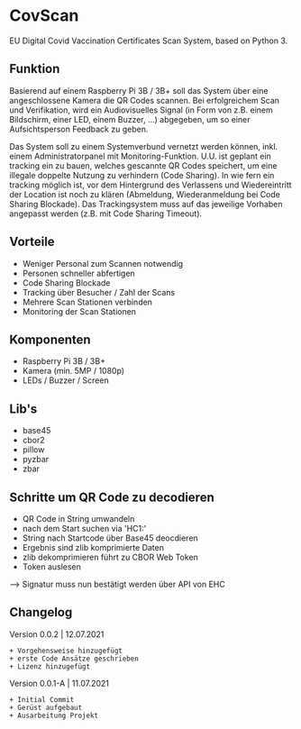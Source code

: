 # CovScan
 EU Digital Covid Vaccination Certificates Scan System, based on Python 3.
 
 
 ## Funktion
 Basierend auf einem Raspberry Pi 3B / 3B+ soll das System über eine angeschlossene Kamera die QR Codes scannen.
 Bei erfolgreichem Scan und Verifikation, wird ein Audiovisuelles Signal (in Form von z.B. einem Bildschirm, einer LED, einem Buzzer, ...) abgegeben, um so einer Aufsichtsperson Feedback zu geben.
 
 Das System soll zu einem Systemverbund vernetzt werden können, inkl. einem Administratorpanel mit Monitoring-Funktion.
 U.U. ist geplant ein tracking ein zu bauen, welches gescannte QR Codes speichert, um eine illegale doppelte Nutzung zu verhindern (Code Sharing).
 In wie fern ein tracking möglich ist, vor dem Hintergrund des Verlassens und Wiedereintritt der Location ist noch zu klären (Abmeldung, Wiederanmeldung bei Code Sharing Blockade). Das Trackingsystem muss auf das jeweilige Vorhaben angepasst werden (z.B. mit Code Sharing Timeout).
 
 
 ## Vorteile
 + Weniger Personal zum Scannen notwendig
 + Personen schneller abfertigen
 + Code Sharing Blockade
 + Tracking über Besucher / Zahl der Scans
 + Mehrere Scan Stationen verbinden
 + Monitoring der Scan Stationen
 

 ## Komponenten
 + Raspberry Pi 3B / 3B+
 + Kamera (min. 5MP / 1080p)
 + LEDs / Buzzer / Screen


 ## Lib's
 + base45 
 + cbor2 
 + pillow
 + pyzbar
 + zbar

 ## Schritte um QR Code zu decodieren
 + QR Code in String umwandeln
 + nach dem Start suchen via 'HC1:'
 + String nach Startcode über Base45 deocdieren
 + Ergebnis sind zlib komprimierte Daten 
 + zlib dekomprimieren führt zu CBOR Web Token
 + Token auslesen

 --> Signatur muss nun bestätigt werden über API von EHC
 
 
 ## Changelog
 
 Version 0.0.2 | 12.07.2021
 ```
 + Vorgehensweise hinzugefügt
 + erste Code Ansätze geschrieben
 + Lizenz hinzugefügt
 ```


 Version 0.0.1-A | 11.07.2021
 ```
 + Initial Commit
 + Gerüst aufgebaut
 + Ausarbeitung Projekt
 ```
